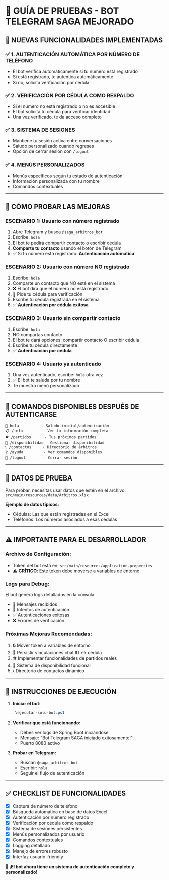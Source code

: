 # 🤖 GUÍA DE PRUEBAS - BOT TELEGRAM SAGA MEJORADO

## 🎯 **NUEVAS FUNCIONALIDADES IMPLEMENTADAS**

### ✅ **1. AUTENTICACIÓN AUTOMÁTICA POR NÚMERO DE TELÉFONO**
- El bot verifica automáticamente si tu número está registrado
- Si está registrado, te autentica automáticamente
- Si no, solicita verificación por cédula

### ✅ **2. VERIFICACIÓN POR CÉDULA COMO RESPALDO**
- Si el número no está registrado o no es accesible
- El bot solicita tu cédula para verificar identidad
- Una vez verificado, te da acceso completo

### ✅ **3. SISTEMA DE SESIONES**
- Mantiene tu sesión activa entre conversaciones
- Saludo personalizado cuando regreses
- Opción de cerrar sesión con `/logout`

### ✅ **4. MENÚS PERSONALIZADOS**
- Menús específicos según tu estado de autenticación
- Información personalizada con tu nombre
- Comandos contextuales

---

## 🧪 **CÓMO PROBAR LAS MEJORAS**

### **ESCENARIO 1: Usuario con número registrado**
1. Abre Telegram y busca `@saga_arbitros_bot`
2. Escribe: `hola`
3. El bot te pedirá compartir contacto o escribir cédula
4. **Comparte tu contacto** usando el botón de Telegram
5. ✅ Si tu número está registrado: **Autenticación automática**

### **ESCENARIO 2: Usuario con número NO registrado**
1. Escribe: `hola`
2. Comparte un contacto que NO esté en el sistema
3. ❌ El bot dirá que el número no está registrado
4. 📝 Pide tu cédula para verificación
5. Escribe tu cédula registrada en el sistema
6. ✅ **Autenticación por cédula exitosa**

### **ESCENARIO 3: Usuario sin compartir contacto**
1. Escribe: `hola`
2. NO compartas contacto
3. El bot te dará opciones: compartir contacto O escribir cédula
4. Escribe tu cédula directamente
5. ✅ **Autenticación por cédula**

### **ESCENARIO 4: Usuario ya autenticado**
1. Una vez autenticado, escribe: `hola` otra vez
2. ✅ El bot te saluda por tu nombre
3. Te muestra menú personalizado

---

## 📱 **COMANDOS DISPONIBLES DESPUÉS DE AUTENTICARSE**

```
👋 hola          - Saludo inicial/autenticación
📋 /info         - Ver tu información completa
⚽ /partidos      - Tus próximos partidos
📅 /disponibilidad - Gestionar disponibilidad  
📞 /contactos     - Directorio de árbitros
❓ /ayuda         - Ver comandos disponibles
🚪 /logout        - Cerrar sesión
```

---

## 🔧 **DATOS DE PRUEBA**

Para probar, necesitas usar datos que estén en el archivo:
`src/main/resources/data/Arbitros.xlsx`

**Ejemplo de datos típicos:**
- Cédulas: Las que están registradas en el Excel
- Teléfonos: Los números asociados a esas cédulas

---

## ⚠️ **IMPORTANTE PARA EL DESARROLLADOR**

### **Archivo de Configuración:**
- Token del bot está en: `src/main/resources/application.properties`
- ⚠️ **CRÍTICO**: Este token debe moverse a variables de entorno

### **Logs para Debug:**
El bot genera logs detallados en la consola:
- 📨 Mensajes recibidos
- 🔐 Intentos de autenticación
- ✅ Autenticaciones exitosas
- ❌ Errores de verificación

### **Próximas Mejoras Recomendadas:**
1. 🔒 Mover token a variables de entorno
2. 💾 Persistir vinculaciones chat ID ↔ cédula
3. ⚽ Implementar funcionalidades de partidos reales
4. 📅 Sistema de disponibilidad funcional
5. 📞 Directorio de contactos dinámico

---

## 🚀 **INSTRUCCIONES DE EJECUCIÓN**

1. **Iniciar el bot:**
   ```powershell
   .\ejecutar-solo-bot.ps1
   ```

2. **Verificar que está funcionando:**
   - Debes ver logs de Spring Boot iniciándose
   - Mensaje: "Bot Telegram SAGA iniciado exitosamente!"
   - Puerto 8080 activo

3. **Probar en Telegram:**
   - Buscar: `@saga_arbitros_bot`
   - Escribir: `hola`
   - Seguir el flujo de autenticación

---

## ✅ **CHECKLIST DE FUNCIONALIDADES**

- [x] Captura de número de teléfono
- [x] Búsqueda automática en base de datos Excel
- [x] Autenticación por número registrado
- [x] Verificación por cédula como respaldo
- [x] Sistema de sesiones persistentes
- [x] Menús personalizados por usuario
- [x] Comandos contextuales
- [x] Logging detallado
- [x] Manejo de errores robusto
- [x] Interfaz usuario-friendly

**🎉 ¡El bot ahora tiene un sistema de autenticación completo y personalizado!**
